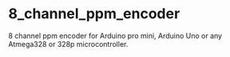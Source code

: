 # 8_channel_ppm_encoder
8 channel ppm encoder for Arduino pro mini, Arduino Uno or any Atmega328 or 328p microcontroller.
